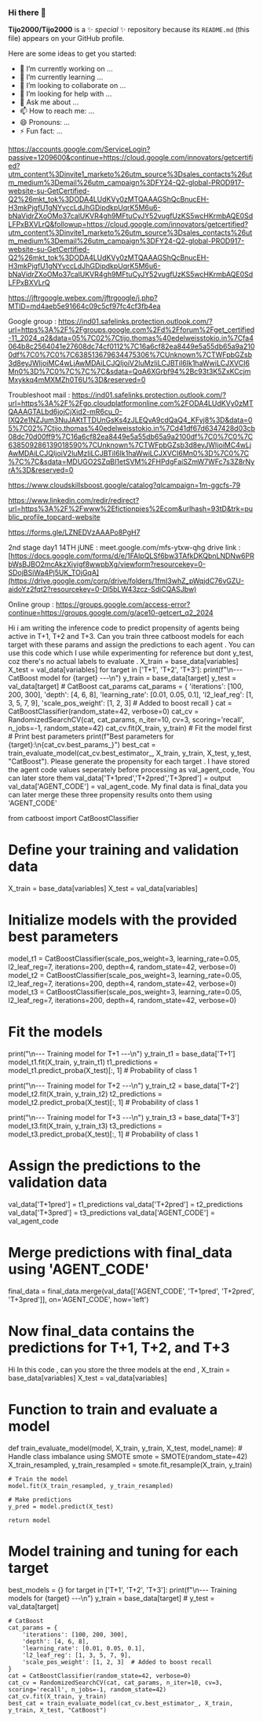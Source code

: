 ### Hi there 👋

**Tijo2000/Tijo2000** is a ✨ _special_ ✨ repository because its `README.md` (this file) appears on your GitHub profile.

Here are some ideas to get you started:

- 🔭 I’m currently working on ...
- 🌱 I’m currently learning ...
- 👯 I’m looking to collaborate on ...
- 🤔 I’m looking for help with ...
- 💬 Ask me about ...
- 📫 How to reach me: ...
- 😄 Pronouns: ...
- ⚡ Fun fact: ...

https://accounts.google.com/ServiceLogin?passive=1209600&continue=https://cloud.google.com/innovators/getcertified?utm_content%3Dinvite1_marketo%26utm_source%3Dsales_contacts%26utm_medium%3Demail%26utm_campaign%3DFY24-Q2-global-PROD917-website-su-GetCertified-Q2%26mkt_tok%3DODA4LUdKVy0zMTQAAAGShQcBnucEH-H3mkPjgfU1gNYvccLdJhGDipdkpUqrK5M6u6-bNaVidrZXoOMo37calUKVR4gh9MFtuCyJY52vugfUzKS5wcHKrmbAQE0SdLFPxBXVLrQ&followup=https://cloud.google.com/innovators/getcertified?utm_content%3Dinvite1_marketo%26utm_source%3Dsales_contacts%26utm_medium%3Demail%26utm_campaign%3DFY24-Q2-global-PROD917-website-su-GetCertified-Q2%26mkt_tok%3DODA4LUdKVy0zMTQAAAGShQcBnucEH-H3mkPjgfU1gNYvccLdJhGDipdkpUqrK5M6u6-bNaVidrZXoOMo37calUKVR4gh9MFtuCyJY52vugfUzKS5wcHKrmbAQE0SdLFPxBXVLrQ


https://jftrgoogle.webex.com/jftrgoogle/j.php?MTID=md4aeb5e91664c09c5cf97fc4cf3fb4ea

Google group : https://ind01.safelinks.protection.outlook.com/?url=https%3A%2F%2Fgroups.google.com%2Fd%2Fforum%2Fget_certified-11_2024_q2&data=05%7C02%7Ctijo.thomas%40edelweisstokio.in%7Cfa4064b8c2564041e27608dc74cf0112%7C16a6cf82ea8449e5a55db65a9a2100df%7C0%7C0%7C638513679634475306%7CUnknown%7CTWFpbGZsb3d8eyJWIjoiMC4wLjAwMDAiLCJQIjoiV2luMzIiLCJBTiI6Ik1haWwiLCJXVCI6Mn0%3D%7C0%7C%7C%7C&sdata=QqA6XGrbf94%2Bc93t3K5ZxKCcjmMxykkq4mMXMZh0T6U%3D&reserved=0

Troubleshoot mail : https://ind01.safelinks.protection.outlook.com/?url=https%3A%2F%2Fgo.cloudplatformonline.com%2FODA4LUdKVy0zMTQAAAGTALbd6jojCjXid2-mR6cu_0-IXQ2e1NZJum3NuJAKtTTDUnGsKs4zJLEQvA9cdQaQ4_KFyj8%3D&data=05%7C02%7Ctijo.thomas%40edelweisstokio.in%7Cd41df67d6347428d03cb08dc70d00ff9%7C16a6cf82ea8449e5a55db65a9a2100df%7C0%7C0%7C638509286139018590%7CUnknown%7CTWFpbGZsb3d8eyJWIjoiMC4wLjAwMDAiLCJQIjoiV2luMzIiLCJBTiI6Ik1haWwiLCJXVCI6Mn0%3D%7C0%7C%7C%7C&sdata=MDUGO2SZqBI1etSVM%2FHPdgFaiSZmW7WFc7s3Z8rNyrA%3D&reserved=0

https://www.cloudskillsboost.google/catalog?qlcampaign=1m-ggcfs-79

https://www.linkedin.com/redir/redirect?url=https%3A%2F%2Fwww%2Efictionpies%2Ecom&urlhash=93tD&trk=public_profile_topcard-website


https://forms.gle/LZNEDVzAAAPo8PgH7

2nd stage
day1 14TH jUNE : meet.google.com/mfs-ytxw-qhg
drive link : [https://docs.google.com/forms/d/e/1FAIpQLSf6bw3TAfkDKQbnLNDNw6PRbWsBJBO2mcAkzXiyigf8wwpbXg/viewform?resourcekey=0-SDojBSiWa4Pj5UK_TOjGqA](https://drive.google.com/corp/drive/folders/1fmI3whZ_pWqjdC76vGZU-aidoYz2fqt2?resourcekey=0-Dl5bLW43zcz-SdiCQASJbw)

Online group : https://groups.google.com/access-error?continue=https://groups.google.com/g/ace10-getcert_q2_2024







Hi i am writing the inference code to predict propensity of agents being active in T+1, T+2 and T+3. Can you train three catboost models for each target with these params and assign the predictions to each agent . You can use this code which I use while experimenting for reference but dont  y_test, coz there's no actual labels to evaluate . X_train = base_data[variables]
X_test = val_data[variables]
for target in ['T+1', 'T+2', 'T+3']:
    print(f"\n--- CatBoost model for {target} ---\n")
    y_train = base_data[target]
    y_test = val_data[target]
    # CatBoost cat_params
    cat_params = {
        'iterations': [100, 200, 300],
        'depth': [4, 6, 8],
        'learning_rate': [0.01, 0.05, 0.1],
        'l2_leaf_reg': [1, 3, 5, 7, 9],
        'scale_pos_weight': [1, 2, 3]  # Added to boost recall
    }
    cat = CatBoostClassifier(random_state=42, verbose=0)
    cat_cv = RandomizedSearchCV(cat, cat_params, n_iter=10, cv=3, scoring='recall', n_jobs=-1, random_state=42)
    cat_cv.fit(X_train, y_train)  # Fit the model first
    # Print best parameters
    print(f"Best parameters for {target}:\n{cat_cv.best_params_}")
    best_cat = train_evaluate_model(cat_cv.best_estimator_, X_train, y_train, X_test, y_test, "CatBoost"). Please generate the propensity for each target . I have stored the agent code values seperately before processing as val_agent_code, You can later store them val_data['T+1pred','T+2pred','T+3pred'] = output
val_data['AGENT_CODE'] = val_agent_code. My final data is final_data you can later merge these three propensity results onto them using 'AGENT_CODE'



from catboost import CatBoostClassifier

# Define your training and validation data
X_train = base_data[variables]
X_test = val_data[variables]

# Initialize models with the provided best parameters
model_t1 = CatBoostClassifier(scale_pos_weight=3, learning_rate=0.05, l2_leaf_reg=7, iterations=200, depth=4, random_state=42, verbose=0)
model_t2 = CatBoostClassifier(scale_pos_weight=3, learning_rate=0.05, l2_leaf_reg=7, iterations=200, depth=4, random_state=42, verbose=0)
model_t3 = CatBoostClassifier(scale_pos_weight=3, learning_rate=0.05, l2_leaf_reg=7, iterations=200, depth=4, random_state=42, verbose=0)

# Fit the models
print("\n--- Training model for T+1 ---\n")
y_train_t1 = base_data['T+1']
model_t1.fit(X_train, y_train_t1)
t1_predictions = model_t1.predict_proba(X_test)[:, 1]  # Probability of class 1

print("\n--- Training model for T+2 ---\n")
y_train_t2 = base_data['T+2']
model_t2.fit(X_train, y_train_t2)
t2_predictions = model_t2.predict_proba(X_test)[:, 1]  # Probability of class 1

print("\n--- Training model for T+3 ---\n")
y_train_t3 = base_data['T+3']
model_t3.fit(X_train, y_train_t3)
t3_predictions = model_t3.predict_proba(X_test)[:, 1]  # Probability of class 1

# Assign the predictions to the validation data
val_data['T+1pred'] = t1_predictions
val_data['T+2pred'] = t2_predictions
val_data['T+3pred'] = t3_predictions
val_data['AGENT_CODE'] = val_agent_code

# Merge predictions with final_data using 'AGENT_CODE'
final_data = final_data.merge(val_data[['AGENT_CODE', 'T+1pred', 'T+2pred', 'T+3pred']], on='AGENT_CODE', how='left')

# Now final_data contains the predictions for T+1, T+2, and T+3



Hi In this code , can you store the three models at the end , X_train = base_data[variables]
X_test = val_data[variables]
# Function to train and evaluate a model
def train_evaluate_model(model, X_train, y_train, X_test, model_name):
    # Handle class imbalance using SMOTE
    smote = SMOTE(random_state=42)
    X_train_resampled, y_train_resampled = smote.fit_resample(X_train, y_train)
    
    # Train the model
    model.fit(X_train_resampled, y_train_resampled)
    
    # Make predictions
    y_pred = model.predict(X_test)
    
    return model
# Model training and tuning for each target
best_models = {}
for target in ['T+1', 'T+2', 'T+3']:
    print(f"\n--- Training models for {target} ---\n")
    y_train = base_data[target]
    # y_test = val_data[target]
    
    # CatBoost
    cat_params = {
        'iterations': [100, 200, 300],
        'depth': [4, 6, 8],
        'learning_rate': [0.01, 0.05, 0.1],
        'l2_leaf_reg': [1, 3, 5, 7, 9],
        'scale_pos_weight': [1, 2, 3]  # Added to boost recall
    }
    cat = CatBoostClassifier(random_state=42, verbose=0)
    cat_cv = RandomizedSearchCV(cat, cat_params, n_iter=10, cv=3, scoring='recall', n_jobs=-1, random_state=42)
    cat_cv.fit(X_train, y_train)
    best_cat = train_evaluate_model(cat_cv.best_estimator_, X_train, y_train, X_test, "CatBoost")
    


